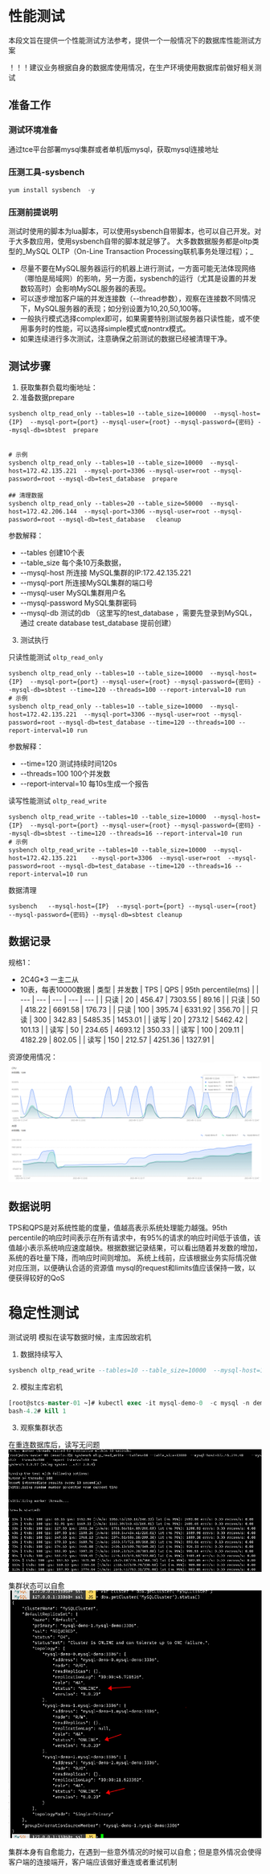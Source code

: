 ## 


# 性能测试
本段文旨在提供一个性能测试方法参考，提供一个一般情况下的数据库性能测试方案

！！！建议业务根据自身的数据库使用情况，在生产环境使用数据库前做好相关测试
## 准备工作
### 测试环境准备
 通过tce平台部署mysql集群或者单机版mysql，获取mysql连接地址
### 压测工具-sysbench
```sql
yum install sysbench  -y
```
### 压测前提说明
测试时使用的脚本为lua脚本，可以使用sysbench自带脚本，也可以自己开发。对于大多数应用，使用sysbench自带的脚本就足够了。  大多数数据服务都是oltp类型的_MySQL OLTP（On-Line Transaction Processing联机事务处理过程）；_

- 尽量不要在MySQL服务器运行的机器上进行测试，一方面可能无法体现网络（哪怕是局域网）的影响，另一方面，sysbench的运行（尤其是设置的并发数较高时）会影响MySQL服务器的表现。
- 可以逐步增加客户端的并发连接数（--thread参数），观察在连接数不同情况下，MySQL服务器的表现；如分别设置为10,20,50,100等。
- 一般执行模式选择complex即可，如果需要特别测试服务器只读性能，或不使用事务时的性能，可以选择simple模式或nontrx模式。
- 如果连续进行多次测试，注意确保之前测试的数据已经被清理干净。
## 测试步骤

1. 获取集群负载均衡地址：
2. 准备数据prepare 
```shell
sysbench oltp_read_only --tables=10 --table_size=100000  --mysql-host={IP}  --mysql-port={port} --mysql-user={root} --mysql-password={密码} --mysql-db=sbtest  prepare


# 示例
sysbench oltp_read_only --tables=10 --table_size=10000  --mysql-host=172.42.135.221  --mysql-port=3306 --mysql-user=root --mysql-password=root --mysql-db=test_database  prepare

## 清理数据
sysbench oltp_read_only --tables=20 --table_size=50000  --mysql-host=172.42.206.144  --mysql-port=3306 --mysql-user=root --mysql-password=root --mysql-db=test_database   cleanup
```
参数解释：

- --tables 创建10个表
- --table_size 每个条10万条数据，
- --mysql-host 所连接 MySQL集群的IP:172.42.135.221
- --mysql-port 所连接MySQL集群的端口号
- --mysql-user MySQL集群用户名
- --mysql-password MySQL集群密码
- --mysql-db 测试的db （这里写的test_database ，需要先登录到MySQL，通过 create database test_database 提前创建）
3. 测试执行

只读性能测试 `oltp_read_only`
```shell
sysbench oltp_read_only --tables=10 --table_size=10000  --mysql-host={IP}  --mysql-port={port} --mysql-user={root} --mysql-password={密码} --mysql-db=sbtest --time=120 --threads=100 --report-interval=10 run
# 示例
sysbench oltp_read_only --tables=10 --table_size=10000  --mysql-host=172.42.135.221  --mysql-port=3306 --mysql-user=root --mysql-password=root --mysql-db=test_database --time=120 --threads=100 --report-interval=10 run
```
参数解释：

- --time=120 测试持续时间120s
- --threads=100   100个并发数
-  --report-interval=10  每10s生成一个报告

读写性能测试 `oltp_read_write`
```shell
sysbench oltp_read_write --tables=10 --table_size=10000  --mysql-host={IP}  --mysql-port={port} --mysql-user={root} --mysql-password={密码} --mysql-db=sbtest --time=120 --threads=16 --report-interval=10 run
# 示例
sysbench oltp_read_write --tables=10 --table_size=10000  --mysql-host=172.42.135.221    --mysql-port=3306  --mysql-user=root  --mysql-password=root --mysql-db=test_database --time=120 --threads=16 --report-interval=10 run
```


数据清理
```shell
sysbench   --mysql-host={IP}  --mysql-port={port} --mysql-user={root} --mysql-password={密码} --mysql-db=sbtest cleanup

```


## 数据记录

规格1： 

- 2C4G*3  一主二从
- 10表，每表10000数据
| 类型 | 并发数 | TPS | QPS | 95th percentile(ms) |
| --- | --- | --- | --- | --- |
| 只读 | 20 | 456.47 | 7303.55 | 89.16 |
| 只读 | 50 | 418.22 | 6691.58 | 176.73 |
| 只读 | 100 | 395.74  | 6331.92 | 356.70 |
| 只读 | 300 | 342.83 | 5485.35 | 1453.01 |
| 读写 | 20 | 273.12 | 5462.42 | 101.13 |
| 读写 | 50 | 234.65 | 4693.12 | 350.33 |
| 读写 | 100 | 209.11 | 4182.29 | 802.05 |
| 读写 | 150 | 212.57 | 4251.36  | 1327.91 |

资源使用情况：
![image.png](https://raw.githubusercontent.com/imdingtalk/img/images/202311081205716.png)

## 数据说明
TPS和QPS是对系统性能的度量，值越高表示系统处理能力越强。95th percentile的响应时间表示在所有请求中，有95%的请求的响应时间低于该值，该值越小表示系统响应速度越快。根据数据记录结果，可以看出随着并发数的增加，系统的吞吐量下降，而响应时间则增加。
系统上线前，应该根据业务实际情况做对应压测，以便确认合适的资源值
mysql的request和limits值应该保持一致，以便获得较好的QoS

# 稳定性测试

测试说明
模拟在读写数据时候，主库因故宕机

1. 数据持续写入
```sql
sysbench oltp_read_write --tables=10 --table_size=10000  --mysql-host=172.45.234.40    --mysql-port=3306  --mysql-user=root  --mysql-password=root --mysql-db=test_database --time=120 --threads=100  --report-interval=10 run
```

2. 模拟主库宕机
```sql
[root@stcs-master-01 ~]# kubectl exec -it mysql-demo-0  -c mysql -n demo bash
bash-4.2# kill 1
```

3. 观察集群状态

在重连数据库后，读写无问题
![image.png](https://raw.githubusercontent.com/imdingtalk/img/images/202311081204750.png)

集群状态可以自愈
![image.png](https://raw.githubusercontent.com/imdingtalk/img/images/202311081205935.png)

集群本身有自愈能力，在遇到一些意外情况的时候可以自愈；但是意外情况会使得客户端的连接端开，客户端应该做好重连或者重试机制














